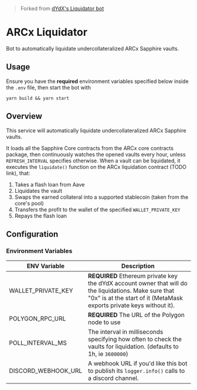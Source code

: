 > Forked from [dYdX's Liquidator bot](https://github.com/dydxprotocol/liquidator)

# ARCx Liquidator

Bot to automatically liquidate undercollateralized ARCx Sapphire vaults.

## Usage

Ensure you have the **required** environment variables specified below inside the `.env` file, then start the bot with

```
yarn build && yarn start
```

## Overview

This service will automatically liquidate undercollateralized ARCx Sapphire vaults.

It loads all the Sapphire Core contracts from the ARCx core contracts package, then continuously watches the opened vaults every hour, unless `REFRESH_INTERVAL` specifies otherwise. When a vault can be liquidated, it executes the `liquidate()` function on the ARCx liquidation contract (TODO link), that:

1. Takes a flash loan from Aave
2. Liquidates the vault
3. Swaps the earned collateral into a supported stablecoin (taken from the core's pool)
4. Transfers the profit to the wallet of the specified `WALLET_PRIVATE_KEY`
5. Repays the flash loan

## Configuration

### Environment Variables

|ENV Variable|Description|
|-|-|
|WALLET_PRIVATE_KEY|**REQUIRED** Ethereum private key the dYdX account owner that will do the liquidations. Make sure that "0x" is at the start of it (MetaMask exports private keys without it).|
|POLYGON_RPC_URL|**REQUIRED** The URL of the Polygon node to use|
|POLL_INTERVAL_MS|The interval in milliseconds specifying how often to check the vaults for liquidation. (defaults to 1h, ie `3600000`)
|DISCORD_WEBHOOK_URL|A webhook URL if you'd like this bot to publish its `logger.info()` calls to a discord channel.
